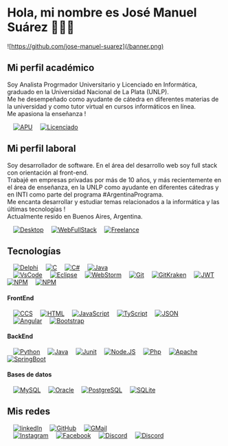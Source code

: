 # Hola, mi nombre es José Manuel Suárez 👋👋👋

![https://github.com/jose-manuel-suarez](/banner.png)

## Mi perfil académico
Soy Analista Progrmador Universitario y Licenciado en Informática, graduado en la Universidad Nacional de La Plata (UNLP).</br>
Me he desempeñado como ayudante de cátedra en diferentes materias de la universidad y como tutor virtual en cursos informáticos en línea.</br>
Me apasiona la enseñanza !

&emsp;[![APU](https://img.shields.io/badge/Analista_Programador_Universitario-UNLP-9D1620)]()
&emsp;[![Licenciado](https://img.shields.io/badge/Licenciado_en_Informática-UNLP-9D1620)]()

## Mi perfil laboral
Soy desarrollador de software.
En el área del desarrollo web soy full stack con orientación al front-end.</br>
Trabajé en empresas privadas por más de 10 años, y más recientemente en el área de enseñanza, en la UNLP como ayudante en diferentes cátedras y en INTI como parte del programa #ArgentinaPrograma.</br>
Me encanta desarrollar y estudiar temas relacionados a la informática y las últimas tecnologías !</br>
Actualmente resido en Buenos Aires, Argentina.

&emsp;[![Desktop](https://img.shields.io/badge/Desarrollador-Desktop-00CCBB)]()
&emsp;[![WebFullStack](https://img.shields.io/badge/Desarrollador-Web_Full_Stack-3A76F0)]()
&emsp;[![Freelance](https://img.shields.io/badge/Desarrollador-Freelance-FFFC00)]()

## Tecnologías
&emsp;[![Delphi](https://img.shields.io/badge/Delphi-B22222?logo=delphi&logoColor=white)]()
&emsp;[![C](https://img.shields.io/badge/C-00599C?logo=c&logoColor=white)]()
&emsp;[![C#](https://img.shields.io/badge/C%23-239120?logo=c-sharp&logoColor=white)]()
&emsp;[![Java](https://img.shields.io/badge/Java-007396?logo=Java)]()</br>
&emsp;[![VsCode](https://img.shields.io/badge/VSCode-0078D4?logo=visual%20studio%20code&logoColor=white)]()
&emsp;[![Eclipse](https://img.shields.io/badge/Eclipse-2C2255?logo=eclipse&logoColor=white)]()
&emsp;[![WebStorm](https://img.shields.io/badge/WebStorm-000000?logo=WebStorm&logoColor=white)]()
&emsp;[![Git](https://img.shields.io/badge/GIT-E44C30?logo=git&logoColor=white)]()
&emsp;[![GitKraken](https://img.shields.io/badge/GitKraken-179287?logo=GitKraken&logoColor=white)]()
&emsp;[![JWT](https://img.shields.io/badge/JWT-000000?logo=JSON%20web%20tokens&logoColor=white)]()
&emsp;[![NPM](https://img.shields.io/badge/npm-CB3837?logo=npm&logoColor=white)]()
&emsp;[![NPM](https://img.shields.io/badge/Postman-FF6C37?logo=Postman&logoColor=white)]()
	
#### FrontEnd
&emsp;[![CCS](https://img.shields.io/badge/CSS3-1572B6?logo=css3&logoColor=1572B6&labelColor=101010)]()
&emsp;[![HTML](https://img.shields.io/badge/HTML5-E34F26?logo=html5&logoColor=E34F26&labelColor=101010)]()
&emsp;[![JavaScript](https://img.shields.io/badge/JavaScript-F7DF1E?logo=javascript&logoColor=F7DF1E&labelColor=101010)]()
&emsp;[![TyScript](https://img.shields.io/badge/TypeScript-007ACC?logo=typescript&logoColor=007ACC&labelColor=101010)]()
&emsp;[![JSON](https://img.shields.io/badge/JSON-5E5C5C?logo=json&logoColor=purple&labelColor=101010)]()</br>
&emsp;[![Angular](https://img.shields.io/badge/Angular-DD0031?logo=angular&logoColor=white)]()
&emsp;[![Bootstrap](https://img.shields.io/badge/Bootstrap-563D7C?logo=bootstrap&logoColor=white)]()

#### BackEnd
&emsp;[![Python](https://img.shields.io/badge/Python-yellow?logo=python&logoColor=blue&labelColor=101010)]()
&emsp;[![Java](https://img.shields.io/badge/Java-007396?logo=java&logoColor=white&labelColor=101010)]()
&emsp;[![Junit](https://img.shields.io/badge/Junit5-25A162?logo=junit5&logoColor=white)]()
&emsp;[![Node.JS](https://img.shields.io/badge/Node.JS-339933?logo=node.js&logoColor=339933&labelColor=101010)]()
&emsp;[![Php](https://img.shields.io/badge/PHP-777BB4?logo=php&logoColor=white&logoColor=777BB4&labelColor=101010)]()
&emsp;[![Apache](https://img.shields.io/badge/Apache-D22128?logo=Apache&logoColor=white)]()
&emsp;[![SpringBoot](https://img.shields.io/badge/Spring_Boot-F2F4F9?logo=spring-boot)]()

#### Bases de datos
&emsp;[![MySQL](https://img.shields.io/badge/MySQL-005C84?logo=mysql&logoColor=white&labelColor=101010)]()
&emsp;[![Oracle](https://img.shields.io/badge/Oracle-F80000?logo=Oracle&logoColor=F80000&labelColor=101010)]()
&emsp;[![PostgreSQL](https://img.shields.io/badge/PostgreSQL-316192?logo=postgresql&logoColor=white&labelColor=101010)]()
&emsp;[![SQLite](https://img.shields.io/badge/Sqlite-003B57?logo=sqlite&logoColor=white&labelColor=101010)]()

## Mis redes
&emsp;[![linkedIn](https://img.shields.io/badge/LinkedIn-0077B5?logo=linkedin&logoColor=white)](https://www.linkedin.com/in/jose-manuel-suarez/)
&emsp;[![GitHub](https://img.shields.io/badge/GitHub-100000?logo=github&logoColor=white)](https://github.com/jose-manuel-suarez)
&emsp;[![GMail](https://img.shields.io/badge/Gmail-D14836?logo=gmail&logoColor=white)](mailto:https://mail.google.com/mail/?view=cm&source=mailto&to=jose.manuel.suarez.dev@gmail.com)</br>
&emsp;[![Instagram](https://img.shields.io/badge/Instagram-E4405F?logo=instagram&logoColor=white)](https://www.instagram.com/josesucho_suarez/)
&emsp;[![Facebook](https://img.shields.io/badge/Facebook-1877F2?logo=facebook&logoColor=white)](https://www.facebook.com/josemanuel.suarez.37)
&emsp;[![Discord](https://img.shields.io/badge/Discord-%235865F2.svg?&logo=discord&logoColor=white)](https://www.discord.com/josemanuel.suarez.87)
&emsp;[![Discord](https://img.shields.io/badge/YouTube-FF0000?logo=youtube&logoColor=white)](https://www.youtube.com/channel/UCj8ps2Y80bYKxIu3VHzZ42Q)